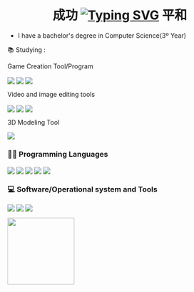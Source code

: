 # <div align="center">成功 [![Typing SVG](https://readme-typing-svg.herokuapp.com/?color=008000&size=35&center=true&vCenter=true&width=1000&lines=Hello,+My+name+is+Paul;I'm+20+years+old;I+am+from+Pirajuí,+SP;I+studying+Science+Computer+;Be+Welcome!+:%29)](https://git.io/typing-svg) 平和</div> 

- I have a bachelor's degree in Computer Science(3º Year)
 
📚 Studying :

  Game Creation Tool/Program

<a src="https://unity.com/"><img align="center" src="https://img.shields.io/badge/-Unity-000000?style=for-the-badge&logo=unity&logoColor=#000000&labelColor=282828"><a/>
<a src="https://gamemaker.io/"><img align="center" src="https://img.shields.io/badge/-GameMaker-000000?style=for-the-badge&logo=gamemaker&logoColor=#000000&labelColor=282828"><a/>
<a src="https://www.unrealengine.com/"><img align="center" src="https://img.shields.io/badge/-UnrealEngine-000000?style=for-the-badge&logo=unrealengine&logoColor=#000000&labelColor=282828"><a/>

  Video and image editing tools
  
<a src="https://www.adobe.com/en/products/aftereffects/campaign/pricing.html?gclid=Cj0KCQiA5-uuBhDzARIsAAa21T8RpRKjRx66CsNa_KKsY1KVNRj53zdtz1JaZ-gA6qqoh0HvEP7ct_oaArAZEALw_wcB&sdid=KQPOM&mv=search&ef_id=Cj0KCQiA5-uuBhDzARIsAAa21T8RpRKjRx66CsNa_KKsY1KVNRj53zdtz1JaZ-gA6qqoh0HvEP7ct_oaArAZEALw_wcB:G:s&s_kwcid=AL!3085!3!459941984069!e!!g!!after%20effects!188195862!10039608942&gad_source=1"><img align="center" src="https://img.shields.io/badge/-After Effects-000000?style=for-the-badge&logo=adobe&logoColor=#000000&labelColor=282828"><a/>
<a src="https://store.steampowered.com/app/1840/Source_Filmmaker/"><img align="center" src="https://img.shields.io/badge/-Source Filmmaker-000000?style=for-the-badge&logo=steam&logoColor=#000000&labelColor=282828"><a/>
<a src="https://www.vegascreativesoftware.com/br/vegas-pro/?AffiliateID=182&ef_id=Cj0KCQiA5-uuBhDzARIsAAa21T9xhVuTWCXoXhL9Ay20Dx2G9l9lL1olxYkPCL_gunAxxnWfbvepY7QaAghQEALw_wcB%3AG%3As&gad_source=1&gclid=Cj0KCQiA5-uuBhDzARIsAAa21T9xhVuTWCXoXhL9Ay20Dx2G9l9lL1olxYkPCL_gunAxxnWfbvepY7QaAghQEALw_wcB&phash=FVTtmkBQis54t29K"><img align="center" src="https://img.shields.io/badge/-Sony Vegas Pro-000000?style=for-the-badge&logo=vegas&logoColor=#000000&labelColor=282828"><a/> 
 
   3D Modeling Tool
   
 
<a src="https://www.blender.org/"><img align="center" src="https://img.shields.io/badge/-Blender-000000?style=for-the-badge&logo=blender&logoColor=#000000&labelColor=282828"><a/> 
### 👨‍💻 Programming Languages

<a src=""><img align="center" src="https://img.shields.io/badge/-C++-000000?style=for-the-badge&logo=cplusplus&logoColor=#000000&labelColor=282828"><a/>
<a src=""><img align="center" src="https://img.shields.io/badge/-Python-000000?style=for-the-badge&logo=python&logoColor=#000000&labelColor=282828"><a/>
<a src=""><img align="center" src="https://img.shields.io/badge/-Css-000000?style=for-the-badge&logo=css3&logoColor=#000000&labelColor=282828"><a/>
<a src=""><img align="center" src="https://img.shields.io/badge/-PHP-000000?style=for-the-badge&logo=php&logoColor=#000000&labelColor=282828"><a/>
<a src=""><img align="center" src="https://img.shields.io/badge/-JavaScript-000000?style=for-the-badge&logo=javascript&logoColor=#000000&labelColor=282828"><a/>

### 💻 Software/Operational system and Tools

<a src=""><img align="center" src="https://img.shields.io/badge/-Linux-000000?style=for-the-badge&logo=linux&logoColor=#000000&labelColor=282828"><a/>
<a src=""><img align="center" src="https://img.shields.io/badge/-Visual Studio-000000?style=for-the-badge&logo=visualstudio&logoColor=#000000&labelColor=282828"><a/>
<a src=""><img align="center" src="https://img.shields.io/badge/-Visual Studio-000000?style=for-the-badge&logo=visualstudiocode&logoColor=#000000&labelColor=282828"><a/>

  <img height="150em" src="https://github-readme-stats.vercel.app/api/top-langs/?username=Paulo-Ricardo-Lopes-Dionizio&layout=compact&langs_count=7&theme=chartreuse-dark"/>
